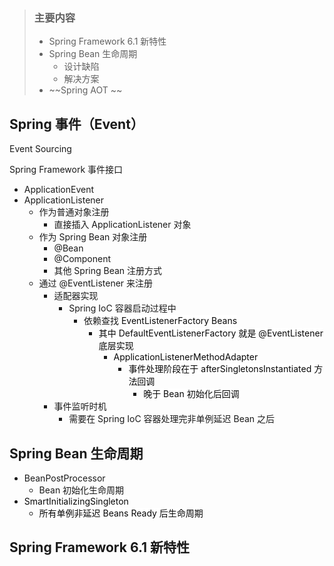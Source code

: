 > ### 主要内容
> + Spring Framework 6.1 新特性
> + Spring Bean 生命周期
>     - 设计缺陷
>     - 解决方案
> + ~~Spring AOT ~~
>

## Spring 事件（Event）
Event Sourcing

Spring Framework 事件接口

+ ApplicationEvent 
+ ApplicationListener
    - 作为普通对象注册
        * 直接插入 ApplicationListener 对象
    - 作为 Spring Bean 对象注册
        * @Bean
        * @Component
        * 其他 Spring Bean 注册方式
    - 通过 @EventListener 来注册
        * 适配器实现
            + Spring IoC 容器启动过程中
                - 依赖查找 <font style="color:#080808;background-color:#ffffff;">EventListenerFactory Beans</font>
                    * <font style="color:#080808;background-color:#ffffff;">其中 DefaultEventListenerFactory 就是 @EventListener 底层实现</font>
                        + <font style="color:#080808;background-color:#ffffff;">ApplicationListenerMethodAdapter</font>
                            - <font style="color:#080808;background-color:#ffffff;">事件处理阶段在于 afterSingletonsInstantiated 方法回调</font>
                                * <font style="color:#080808;background-color:#ffffff;">晚于 Bean 初始化后回调</font>
        * 事件监听时机
            + 需要在 Spring IoC 容器处理完非单例延迟 Bean 之后



## Spring Bean 生命周期
+ BeanPostProcessor
    - Bean 初始化生命周期
+ <font style="color:#080808;background-color:#ffffff;">SmartInitializingSingleton</font>
    - <font style="color:#080808;background-color:#ffffff;">所有单例非延迟 Beans Ready 后生命周期</font>

## Spring Framework 6.1 新特性










